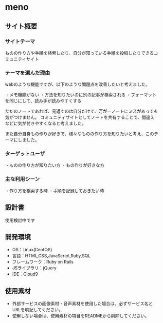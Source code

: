 # meno

## サイト概要
### サイトテーマ
ものの作り方や手順を検索したり、自分が知っている手順を投稿したりできるコミュニティサイト

### テーマを選んだ理由
webのような機能ですが、以下のような問題点を改善したいと考えました。

・メモ機能がない
・方法を知りたいのに別の記事が検索される
・フォーマットを同じにして、読み手が読みやすくする

ただのノートであれば、見返すのは自分だけで、万が一ノートにミスがあっても気がつけません。
コミュニティサイトとしてノートを共有することで、間違えなどに気が付きやすくなると考えました。

また自分自身もの作りが好きで、様々なものの作り方を知りたいと考え、このテーマにしました。

### ターゲットユーザ
・ものの作り方が知りたい方
・もの作りが好きな方

### 主な利用シーン
・作り方を検索する時
・手順を記録しておきたい時

## 設計書
使用検討中です

## 開発環境
- OS：Linux(CentOS)
- 言語：HTML,CSS,JavaScript,Ruby,SQL
- フレームワーク：Ruby on Rails
- JSライブラリ：jQuery
- IDE：Cloud9

## 使用素材
- 外部サービスの画像素材・音声素材を使用した場合は、必ずサービス名とURLを明記してください。
- 使用しない場合は、使用素材の項目をREADMEから削除してください。
